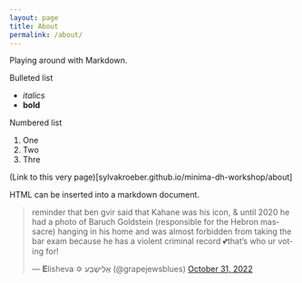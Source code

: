```yaml
---
layout: page
title: About
permalink: /about/
---
```


Playing around with Markdown.

Bulleted list

- *italics*
- **bold**

Numbered list

1. One
2. Two
3. Thre

(Link to this very page)[sylvakroeber.github.io/minima-dh-workshop/about]

HTML can be inserted into a markdown document.

<blockquote class="twitter-tweet"><p lang="en" dir="ltr">reminder that ben gvir said that Kahane was his icon, &amp; until 2020 he had a photo of Baruch Goldstein (responsible for the Hebron massacre) hanging in his home and was almost forbidden from taking the bar exam because he has a violent criminal record 💕that’s who ur voting for!</p>&mdash; 𝐄lisheva ✡︎ אֶלִישֶבַע (@grapejewsblues) <a href="https://twitter.com/grapejewsblues/status/1587223572308697089?ref_src=twsrc%5Etfw">October 31, 2022</a></blockquote> <script async src="https://platform.twitter.com/widgets.js" charset="utf-8"></script> 
